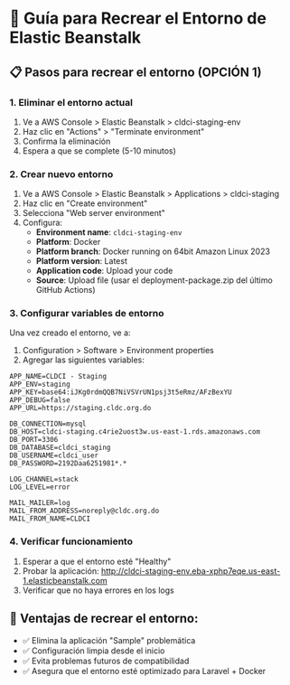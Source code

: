 # 🔧 Guía para Recrear el Entorno de Elastic Beanstalk

## 📋 Pasos para recrear el entorno (OPCIÓN 1)

### 1. Eliminar el entorno actual
1. Ve a AWS Console > Elastic Beanstalk > cldci-staging-env
2. Haz clic en "Actions" > "Terminate environment"
3. Confirma la eliminación
4. Espera a que se complete (5-10 minutos)

### 2. Crear nuevo entorno
1. Ve a AWS Console > Elastic Beanstalk > Applications > cldci-staging
2. Haz clic en "Create environment"
3. Selecciona "Web server environment"
4. Configura:
   - **Environment name**: `cldci-staging-env`
   - **Platform**: Docker
   - **Platform branch**: Docker running on 64bit Amazon Linux 2023
   - **Platform version**: Latest
   - **Application code**: Upload your code
   - **Source**: Upload file (usar el deployment-package.zip del último GitHub Actions)

### 3. Configurar variables de entorno
Una vez creado el entorno, ve a:
1. Configuration > Software > Environment properties
2. Agregar las siguientes variables:

```
APP_NAME=CLDCI - Staging
APP_ENV=staging
APP_KEY=base64:iJKg0rdmQQB7NiVSVrUN1psj3t5eRmz/AFzBexYU
APP_DEBUG=false
APP_URL=https://staging.cldc.org.do

DB_CONNECTION=mysql
DB_HOST=cldci-staging.c4rie2uost3w.us-east-1.rds.amazonaws.com
DB_PORT=3306
DB_DATABASE=cldci_staging
DB_USERNAME=cldci_user
DB_PASSWORD=2192Daa6251981*.*

LOG_CHANNEL=stack
LOG_LEVEL=error

MAIL_MAILER=log
MAIL_FROM_ADDRESS=noreply@cldc.org.do
MAIL_FROM_NAME=CLDCI
```

### 4. Verificar funcionamiento
1. Esperar a que el entorno esté "Healthy"
2. Probar la aplicación: http://cldci-staging-env.eba-xphp7eqe.us-east-1.elasticbeanstalk.com
3. Verificar que no haya errores en los logs

## 🎯 Ventajas de recrear el entorno:
- ✅ Elimina la aplicación "Sample" problemática
- ✅ Configuración limpia desde el inicio
- ✅ Evita problemas futuros de compatibilidad
- ✅ Asegura que el entorno esté optimizado para Laravel + Docker
